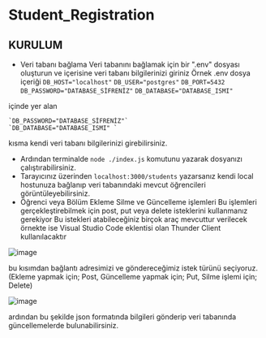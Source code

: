# Student_Registration

**KURULUM**
- 
- Veri tabanı bağlama
Veri tabanını bağlamak için bir ".env" dosyası oluşturun ve içerisine veri tabanı bilgilerinizi giriniz
Örnek .env dosya içeriği
`DB_HOST="localhost"`
`DB_USER="postgres"`
`DB_PORT=5432`
`DB_PASSWORD="DATABASE_SİFRENİZ"`
`DB_DATABASE="DATABASE_ISMI"`

içinde yer alan

	`DB_PASSWORD="DATABASE_SİFRENİZ"`
	`DB_DATABASE="DATABASE_ISMI" `

kısma kendi veri tabanı bilgilerinizi girebilirsiniz.

- Ardından terminalde `node ./index.js` komutunu yazarak dosyanızı çalıştırabilirsiniz.
- Tarayıcınız üzerinden `localhost:3000/students` yazarsanız kendi local hostunuza bağlanıp veri tabanındaki mevcut öğrencileri görüntüleyebilirsiniz. 
- Öğrenci veya Bölüm Ekleme Silme ve Güncelleme işlemleri
Bu işlemleri gerçekleştirebilmek için post, put veya delete isteklerini kullanmanız gerekiyor
Bu istekleri atabileceğiniz birçok araç mevcuttur verilecek örnekte ise Visual Studio Code eklentisi olan Thunder Client kullanılacaktır

![image](https://github.com/Alidari/Student_Registration/assets/92364056/1d5f5bc8-09b4-4823-86e3-a2bef26dd23e)

bu kısımdan bağlantı adresimizi ve göndereceğimiz istek türünü seçiyoruz. (Ekleme yapmak için; Post, Güncelleme yapmak için; Put, Silme işlemi için; Delete)

![image](https://github.com/Alidari/Student_Registration/assets/92364056/96709152-9fa5-4beb-90fc-ca6356b8bfc0)

ardından bu şekilde json formatında bilgileri gönderip veri tabanında güncellemelerde bulunabilirsiniz. 



